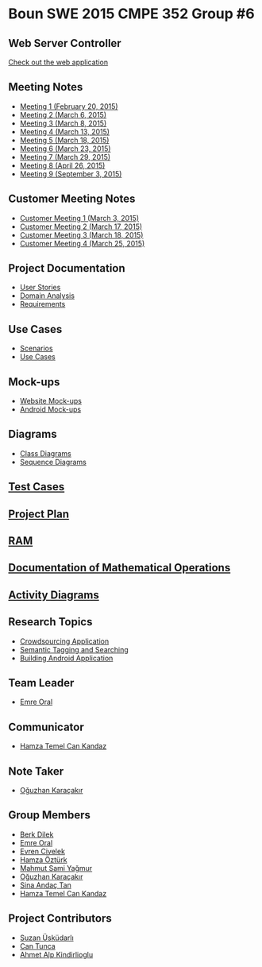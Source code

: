 # **Boun SWE 2015 CMPE 352 Group #6** #

## **Web Server Controller** ##
<a href="http://ec2-54-68-47-54.us-west-2.compute.amazonaws.com:8080/WebApp/">Check out the web application</a>

## **Meeting Notes** ##

<ul>
	<li>
		<a href="https://github.com/BounSWE2015Group6/bounswe2015group6/wiki/Meeting-1-(February-20,-2015)">Meeting 1 (February 20, 2015)</a><br>
	</li>
	<li>
		<a href="https://github.com/BounSWE2015Group6/bounswe2015group6/wiki/Meeting-2-(March-6,-2015)">Meeting 2 (March 6, 2015)</a><br>
	</li>
	<li>
		<a href="https://github.com/BounSWE2015Group6/bounswe2015group6/wiki/Meeting-3-(March-8,-2015)">Meeting 3 (March 8, 2015)</a><br>
	</li>
	<li>
		<a href="https://github.com/BounSWE2015Group6/bounswe2015group6/wiki/Meeting-4-(March-13,-2015)">Meeting 4 (March 13, 2015)</a><br>
	</li>
	<li>
		<a href="https://github.com/BounSWE2015Group6/bounswe2015group6/wiki/Meeting-5-(March-18,-2015)">Meeting 5 (March 18, 2015)</a><br>
	</li>
	<li>
		<a href="https://github.com/BounSWE2015Group6/bounswe2015group6/wiki/Meeting-6-(March-23,-2015)">Meeting 6 (March 23, 2015)</a><br>
	</li>
	<li>
		<a href="https://github.com/BounSWE2015Group6/bounswe2015group6/wiki/Meeting-7-(March-29,-2015)">Meeting 7 (March 29, 2015)</a><br>
	</li>
	<li>
		<a href="https://github.com/BounSWE2015Group6/bounswe2015group6/wiki/Meeting-8-(April-26,-2015)">Meeting 8 (April 26, 2015)</a><br>
	</li>
	<li>
		<a href="https://github.com/BounSWE2015Group6/bounswe2015group6/wiki/Meeting-9-(September-3,-2015)">Meeting 9 (September 3, 2015)</a><br>
	</li>
</ul>

## **Customer Meeting Notes** ##

<ul>
	<li>
		<a href="https://github.com/BounSWE2015Group6/bounswe2015group6/wiki/Customer-Meeting-1-(March-3,-2015)">Customer Meeting 1 (March 3, 2015)</a><br>
	</li>
	<li>
		<a href="https://github.com/BounSWE2015Group6/bounswe2015group6/wiki/Customer-Meeting-2-(March-17,-2015)">Customer Meeting 2 (March 17, 2015)</a><br>
	</li>
	<li>
		<a href="https://github.com/BounSWE2015Group6/bounswe2015group6/wiki/Customer-Meeting-3-(March-18,-2015)">Customer Meeting 3 (March 18, 2015)</a><br>
	</li>
	<li>
		<a href="https://github.com/BounSWE2015Group6/bounswe2015group6/wiki/Customer-Meeting-4-(March-25,-2015)">Customer Meeting 4 (March 25, 2015)</a><br>
	</li>
</ul>



## **Project Documentation** ##
<ul>
	<li>
		<a href="https://github.com/BounSWE2015Group6/bounswe2015group6/wiki/User-Stories">User Stories</a><br>
	</li>
	<li>
		<a href="https://github.com/BounSWE2015Group6/bounswe2015group6/wiki/Domain-Analysis">Domain Analysis</a><br>
	</li>
	<li>
		<a href="https://github.com/BounSWE2015Group6/bounswe2015group6/wiki/Requirements">Requirements</a><br>
	</li>
</ul>

## **Use Cases** ##
<ul>
	<li>
		<a href="https://github.com/BounSWE2015Group6/bounswe2015group6/wiki/Scenarios">Scenarios</a><br>
	</li>
	<li>
		<a href="https://github.com/BounSWE2015Group6/bounswe2015group6/wiki/Use Cases">Use Cases</a><br>
	</li>
</ul>

## **Mock-ups** ##

<ul>
	<li>
		<a href="https://github.com/BounSWE2015Group6/bounswe2015group6/wiki/Website-Mock-ups">Website Mock-ups</a><br>
	</li>
	<li>
		<a href="https://github.com/BounSWE2015Group6/bounswe2015group6/wiki/Android-Mock-ups">Android Mock-ups</a><br>
	</li>
</ul>

## **Diagrams** ##
<ul>
	<li>
		<a href="https://github.com/BounSWE2015Group6/bounswe2015group6/wiki/Class-Diagrams">Class Diagrams</a><br>
	</li>
	<li>
		<a href="https://github.com/BounSWE2015Group6/bounswe2015group6/wiki/Sequence-Diagrams">Sequence Diagrams</a><br>
	</li>
</ul>

## **<a href="https://github.com/BounSWE2015Group6/bounswe2015group6/wiki/Test-Cases">Test Cases</a>** ##

## **<a href="https://github.com/BounSWE2015Group6/bounswe2015group6/wiki/Project-Plan">Project Plan</a>** ##

## **<a href="https://github.com/BounSWE2015Group6/bounswe2015group6/wiki/RAM">RAM</a>** ##

## **<a href="https://github.com/BounSWE2015Group6/bounswe2015group6/wiki/Documentation-of-Mathematical-Operations">Documentation of Mathematical Operations</a>** ##

## **<a href="https://github.com/bounswe/bounswe2015group6/wiki/Activity-Diagrams">Activity Diagrams</a>** ##

## **Research Topics** ##

<ul>
	<li>
		<a href="https://github.com/BounSWE2015Group6/bounswe2015group6/wiki/Crowdsourcing-Application">Crowdsourcing Application</a><br>
	</li>
	<li>
		<a href="https://github.com/BounSWE2015Group6/bounswe2015group6/wiki/Semantic-Tagging-and-Searching">Semantic Tagging and Searching</a><br>
	</li>
	<li>
		<a href="https://github.com/BounSWE2015Group6/bounswe2015group6/wiki/Building-Android-Application">Building Android Application</a><br>
	</li>
</ul>

## **Team Leader** ##
<ul>
	<li>
		<a href="https://github.com/BounSWE2015Group6/bounswe2015group6/wiki/Emre-Oral">Emre Oral</a><br>
	</li>
</ul>

## **Communicator** ##
<ul>
	<li>
		<a href="https://github.com/BounSWE2015Group6/bounswe2015group6/wiki/Hamza-Temel-Can-Kandaz">Hamza Temel Can Kandaz</a><br>
	</li>
</ul>

## **Note Taker** ##
<ul>
	<li>
		<a href="https://github.com/BounSWE2015Group6/bounswe2015group6/wiki/Oğuzhan-Karaçakır">Oğuzhan Karaçakır</a><br>
	</li>
</ul>


## **Group Members** ##

<ul>
	<li>
		<a href="https://github.com/BounSWE2015Group6/bounswe2015group6/wiki/Berk-Dilek">Berk Dilek</a><br>
	</li>
	<li>
		<a href="https://github.com/BounSWE2015Group6/bounswe2015group6/wiki/Emre-Oral">Emre Oral</a><br>
	</li>
	<li>
		<a href="https://github.com/BounSWE2015Group6/bounswe2015group6/wiki/Evren-Civelek">Evren Civelek</a><br>
	</li>
	<li>
		<a href="https://github.com/BounSWE2015Group6/bounswe2015group6/wiki/Hamza-Öztürk">Hamza Öztürk</a><br>
	</li>
	<li>
		<a href="https://github.com/BounSWE2015Group6/bounswe2015group6/wiki/Mahmut-Sami-Yağmur">Mahmut Sami Yağmur</a><br>
	</li>
	<li>
		<a href="https://github.com/BounSWE2015Group6/bounswe2015group6/wiki/Oğuzhan-Karaçakır">Oğuzhan Karaçakır</a><br>
	</li>
	<li>
		<a href="https://github.com/BounSWE2015Group6/bounswe2015group6/wiki/Sina-Andaç-Tan">Sina Andaç Tan</a><br>
	</li>
	<li>
		<a href="https://github.com/BounSWE2015Group6/bounswe2015group6/wiki/Hamza-Temel-Can-Kandaz">Hamza Temel Can Kandaz</a><br>
	</li>
</ul>


## **Project Contributors** ##

<ul>
	<li>
		<a href="https://github.com/BounSWE2015Group6/bounswe2015group6/wiki/http://cmpe.boun.edu.tr/~uskudarli/">Suzan Üsküdarlı</a><br>
	</li>
	<li>
		<a href="https://github.com/BounSWE2015Group6/bounswe2015group6/wiki/http://baam.boun.edu.tr/WiSe/doku.php/tunca">Can Tunca</a><br>
	</li>
	<li>
		<a href="https://github.com/BounSWE2015Group6/bounswe2015group6/wiki/http://www.cmpe.boun.edu.tr/people/ahmet.alp.kindiroglu">Ahmet Alp Kindirlioglu</a><br>
	</li>
</ul>
